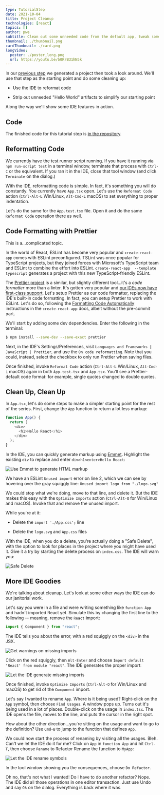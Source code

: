 ```yaml
---
type: TutorialStep
date: 2021-10-04
title: Project Cleanup
technologies: [react]
topics: []
author: pwe
subtitle: Clean out some unneeded code from the default app, tweak some configuration in the IDE, and tour a few more features.
thumbnail: ./thumbnail.png
cardThumbnail: ./card.png
longVideo:
  poster: ./poster_long.png
  url: https://youtu.be/b0KrB31hN5k
---
```


In our [previous step](../project_setup/) we generated a project then 
took a look around. We'll use that step as the starting point and do 
some cleaning up:

- Use the IDE to reformat code

- Strip out unneeded "Hello World" artifacts to simplify our starting point

Along the way we'll show some IDE features in action.

## Code

The finished code for this tutorial step is 
[in the repository](https://github.com/jetbrains/guide/tree/main/sites/webstorm-guide/demos/tutorials/react_typescript_tdd/project_cleanup).

## Reformatting Code

We currently have the test runner script running. 
If you have it running via `npm run-script test` in a terminal window, terminate that process with `Ctrl-C` or the equivalent. 
If you ran it in the IDE, close that tool window (and click `Terminate` on the dialog.)

With the IDE, reformatting code is simple.
In fact, it's something you will do constantly. 
You currently have `App.tsx` open.
Let's use the `Reformat Code` action (`Ctrl-Alt-L` Win/Linux, `Alt-Cmd-L` macOS) to set everything to proper indentation.

Let's do the same for the `App.test.tsx` file.
Open it and do the same `Reformat Code` operation there as well.

## Code Formatting with Prettier

This is a...complicated topic.

In the world of React, ESLint has become very popular and `create-react-app` comes with ESLint preconfigured. 
TSLint was once popular for TypeScript projects, but they joined forces with Microsoft's TypeScript team and ESLint to combine the effort into ESLint.
`create-react-app  --template typescript` generates a project with this new TypeScript-friendly ESLint.

The [Prettier project](https://prettier.io) is a similar, but slightly different tool...it's a *code formatter* more than a linter.
It's gotten very popular and [our IDEs now have first-class support](https://www.jetbrains.com/help/webstorm/prettier.html#prettier_before_you_start).
Let's setup Prettier as our code formatter, replacing the IDE's built-in code formatting.
In fact, you can setup Prettier to work with ESLint.
Let's do so, following the [Formatting Code Automatically](https://create-react-app.dev/docs/setting-up-your-editor/) instructions in the `create-react-app` docs, albeit without the pre-commit part.

We'll start by adding some dev dependencies.
Enter the following in the terminal:

```bash
$ npm install --save-dev --save-exact prettier
```

Next, in the IDE's Settings/Preferences, visit `Languages and Frameworks | JavaScript | Prettier`, and use the `On code reformatting`.
Note that you could, instead, select the checkbox to only run Prettier when saving files.

Once finished, invoke `Reformat Code` action (`Ctrl-Alt-L` Win/Linux, `Alt-Cmd-L` macOS) again in both `App.test.tsx` and `App.tsx`.
You'll see a Prettier-default code format: for example, single quotes changed to double quotes.

## Clean Up, Clean Up

In `App.tsx`, let's do some steps to make a simpler starting point for the rest of the series. 
First, change the `App` function to return a lot less markup:

```javascript
function App() {
  return (
    <div>
      <h1>Hello React</h1>
    </div>
  );
}
```

In the IDE, you can quickly generate markup using [Emmet](../../../technologies/emmet). 
Highlight the existing `div` to replace and enter `div>h1<enter>Hello React`:

![Use Emmet to generate HTML markup](./screenshots/emmet.png)

We have an ESLint `Unused import` error on line 2, which we can see by hovering over the gray squiggly line: `Unused import logo from "./logo.svg"`

We could stop what we're doing, move to that line, and delete it. 
But the IDE makes this easy with the `Optimize Imports` action (`Ctrl-Alt-O` for Win/Linux and macOS). 
Invoke that and remove the unused import.

While you're at it:

- Delete the `import './App.css';` line

- Delete the `logo.svg` and `App.css` files

With the IDE, when you do a delete, you're actually doing a "Safe Delete", with the option to look for places in the project where you might have used it.
Give it a try by starting the delete process on `index.css`. The IDE will warn you:

![Safe Delete](./screenshots/safe_delete.png)

## More IDE Goodies

We're talking about cleanup. Let's look at some other ways the IDE can do our janitorial work.

Let's say you were in a file and were writing something like `function App` and hadn't imported React yet.
Simulate this by changing the first line to the following -- meaning, remove the `React` import:

```typescript
import { Component } from "react";
```

The IDE tells you about the error, with a red squiggly on the `<div>` in the JSX.

![Get warnings on missing imports](./screenshots/missing_import.png)

Click on the red squiggly, then `Alt-Enter` and choose `Import default 'React' from module "react"`. 
The IDE generates the proper import:

![Let the IDE generate missing imports](./screenshots/add_import.png)

Once finished, invoke `Optimize Imports` (`Ctrl-Alt-O` for Win/Linux and macOS) to get rid of the `Component` import.

Let's say I wanted to rename `App`. 
Where is it being used? 
Right-click on the `App` symbol, then choose `Find Usages`. 
A window pops up. 
Turns out it's being used in a lot of places. 
Double-click on the usage in `index.tsx`.
The IDE opens the file, moves to the line, and puts the cursor in the right spot.

How about the other direction...you're sitting on the usage and want to go to the definition? 
Use `Cmd-B` to jump to the function that defines `App`.

We could now start the process of renaming by visiting all the usages. 
Bleh.
Can't we let the IDE do it for me? 
Click on `App` in `function App` and hit `Ctrl-T`, then choose `Rename` to Refactor Rename the function to `MyApp`:

![Let the IDE rename symbols](./screenshots/refactor_rename.png)

In the tool window showing you the consequences, choose `Do Refactor`.

Oh no, that's not what I wanted! 
Do I have to do another refactor? 
Nope. 
The IDE did all those operations in one editor transaction. 
Just use Undo and say `Ok` on the dialog.
Everything is back where it was.
